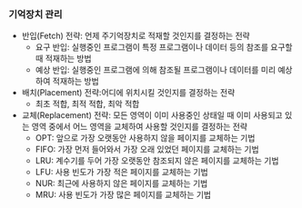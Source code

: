 ### 기억장치 관리

- 반입(Fetch) 전략: 언제 주기억장치로 적재할 것인지를 결정하는 전략
  - 요구 반입: 실행중인 프로그램이 특정 프로그램이나 데이터 등의 참조를 요구할 때 적재하는 방법
  - 예상 반입: 실행중인 프로그램에 의해 참조될 프로그램이나 데이터를 미리 예상하여 적재하는 방법
- 배치(Placement) 전략:어디에 위치시킬 것인지를 결정하는 전략
  - 최초 적합, 최적 적합, 최악 적합
- 교체(Replacement) 전략: 모든 영역이 이미 사용중인 상태일 때 이미 사용되고 있는 영역 중에서 어느 영역을 교체하여 사용할 것인지를 결정하는 전략
  - OPT: 앞으로 가장 오랫동안 사용하지 않을 페이지를 교체하는 기법
  - FIFO: 가장 먼저 들어와서 가장 오래 있었던 페이지를 교체하는 기법
  - LRU: 계수기를 두어 가장 오랫동안 참조되지 않은 페이지를 교체하는 기법
  - LFU: 사용 빈도가 가장 적은 페이지를 교체하는 기법
  - NUR: 최근에 사용하지 않은 페이지를 교체하는 기법
  - MRU: 사용 빈도가 가장 많은 페이지를 교체하는 기법

